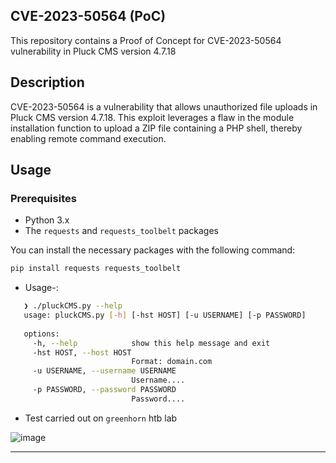 ## CVE-2023-50564 (PoC)

This repository contains a Proof of Concept for CVE-2023-50564 vulnerability in Pluck CMS version 4.7.18

## Description

CVE-2023-50564 is a vulnerability that allows unauthorized file uploads in Pluck CMS version 4.7.18. This exploit leverages a flaw in the module installation function to upload a ZIP file containing a PHP shell, thereby enabling remote command execution.

## Usage

### Prerequisites

- Python 3.x
- The `requests` and `requests_toolbelt` packages

You can install the necessary packages with the following command:

```bash
pip install requests requests_toolbelt
```

- Usage-:

 ```bash
    ❯ ./pluckCMS.py --help
    usage: pluckCMS.py [-h] [-hst HOST] [-u USERNAME] [-p PASSWORD]
    
    options:
      -h, --help            show this help message and exit
      -hst HOST, --host HOST
                            Format: domain.com
      -u USERNAME, --username USERNAME
                            Username....
      -p PASSWORD, --password PASSWORD
                            Password....
```

- Test carried out on `greenhorn` htb lab

![image](https://github.com/user-attachments/assets/21cd601e-4ed8-4202-a858-7fa3bd3342c4)

--------------------


